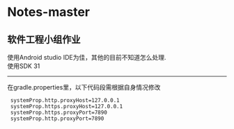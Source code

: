 # Notes-master
##  软件工程小组作业
  使用Android studio IDE为佳，其他的目前不知道怎么处理.  
  使用SDK 31
***
在gradle.properties里，以下代码段需根据自身情况修改
 
```
 systemProp.http.proxyHost=127.0.0.1  
 systemProp.https.proxyHost=127.0.0.1  
 systemProp.https.proxyPort=7890  
 systemProp.http.proxyPort=7890
```
